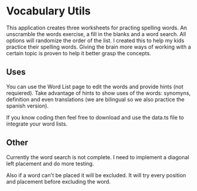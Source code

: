 # Vocabulary Utils

This application creates three worksheets for practing spelling words. An unscramble the words exercise, a fill in the blanks and a word search. All options will randomize the order of the list. I created this to help my kids practice their spelling words. Giving the brain more ways of working with a certain topic is proven to help it better grasp the concepts.

## Uses

You can use the Word List page to edit the words and provide hints (not requiered). Take advantage of hints to show uses of the words: synomyns, definition and even translations (we are bilingual so we also practice the spanish version).

If you know coding then feel free to download and use the data.ts file to integrate your word lists.

## Other

Currently the word search is not complete. I need to implement a diagonal left placement and do more testing.

Also if a word can't be placed it will be excluded. It will try every position and placement before excluding the word.
